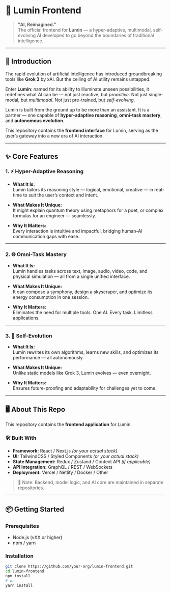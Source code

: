 # 🌟 Lumin Frontend

> **"AI, Reimagined."**  
> The official frontend for **Lumin** — a hyper-adaptive, multimodal, self-evolving AI developed to go beyond the boundaries of traditional intelligence.

---

## 🚀 Introduction

The rapid evolution of artificial intelligence has introduced groundbreaking tools like **Grok 3** by xAI. But the ceiling of AI utility remains untapped.

Enter **Lumin**: named for its ability to illuminate unseen possibilities, it redefines what AI can be — not just reactive, but *proactive*. Not just single-modal, but *multimodal*. Not just pre-trained, but *self-evolving*.

Lumin is built from the ground up to be more than an assistant. It is a partner — one capable of **hyper-adaptive reasoning**, **omni-task mastery**, and **autonomous evolution**.

This repository contains the **frontend interface** for Lumin, serving as the user’s gateway into a new era of AI interaction.

---

## ✨ Core Features

### 1. ⚡ Hyper-Adaptive Reasoning

- **What It Is:**  
  Lumin tailors its reasoning style — logical, emotional, creative — in real-time to suit the user’s context and intent.
  
- **What Makes It Unique:**  
  It might explain quantum theory using metaphors for a poet, or complex formulas for an engineer — seamlessly.

- **Why It Matters:**  
  Every interaction is intuitive and impactful, bridging human-AI communication gaps with ease.

---

### 2. 🌐 Omni-Task Mastery

- **What It Is:**  
  Lumin handles tasks across text, image, audio, video, code, and physical simulation — all from a single unified interface.

- **What Makes It Unique:**  
  It can compose a symphony, design a skyscraper, and optimize its energy consumption in one session.

- **Why It Matters:**  
  Eliminates the need for multiple tools. One AI. Every task. Limitless applications.

---

### 3. 🔁 Self-Evolution

- **What It Is:**  
  Lumin rewrites its own algorithms, learns new skills, and optimizes its performance — all autonomously.

- **What Makes It Unique:**  
  Unlike static models like Grok 3, Lumin evolves — even overnight.

- **Why It Matters:**  
  Ensures future-proofing and adaptability for challenges yet to come.

---

## 🖥️ About This Repo

This repository contains the **frontend application** for Lumin.

### 🛠 Built With

- **Framework:** React / Next.js *(or your actual stack)*
- **UI:** TailwindCSS / Styled Components *(or your actual stack)*
- **State Management:** Redux / Zustand / Context API *(if applicable)*
- **API Integration:** GraphQL / REST / WebSockets
- **Deployment:** Vercel / Netlify / Docker / Other

> 📌 Note: Backend, model logic, and AI core are maintained in separate repositories.

---

## 📦 Getting Started

### Prerequisites

- Node.js (vXX or higher)
- npm / yarn

### Installation

```bash
git clone https://github.com/your-org/lumin-frontend.git
cd lumin-frontend
npm install
# or
yarn install
